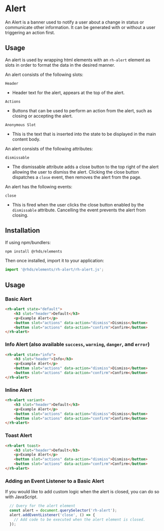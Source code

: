 # Alert
An Alert is a banner used to notify a user about a change in status or communicate other information. It can be generated with or without a user triggering an action first.

## Usage
An alert is used by wrapping html elements with an `rh-alert` element as slots in order to format the data in the desired manner.  

An alert consists of the following slots:

`Header`
- Header text for the alert, appears at the top of the alert. 

`Actions`
- Buttons that can be used to perform an action from the alert, such as closing or accepting the alert.

`Anonymous Slot`
- This is the text that is inserted into the state to be displayed in the main content body. 

An alert consists of the following attributes:

`dismissable`
- The dismissable attribute adds a close button to the top right of the alert allowing the user to dismiss the alert. Clicking the close button dispatches a `close` event, then removes the alert from the page.

An alert has the following events:

`close`
- This is fired when the user clicks the close button enabled by the `dismissable` attribute. Cancelling the event prevents the alert from closing.

##  Installation

If using npm/bundlers:
```bash
npm install @rhds/elements
```

Then once installed, import it to your application:

```js
import '@rhds/elements/rh-alert/rh-alert.js';
```
## Usage

### Basic Alert 
```html
<rh-alert state="default">
    <h3 slot="header">Default</h3>
    <p>Example Alert</p>
    <button slot="actions" data-action="dismiss">Dismiss</button>
    <button slot="actions" data-action="confirm">Confirm</button>
</rh-alert>
```

### Info Alert (also available `success`, `warning`, `danger`, and `error`)
```html
<rh-alert state="info">
    <h3 slot="header">Info</h3>
    <p>Example Alert</p>
    <button slot="actions" data-action="dismiss">Dismiss</button>
    <button slot="actions" data-action="confirm">Confirm</button>
</rh-alert>
```

### Inline Alert 
```html
<rh-alert variant>
    <h3 slot="header">Default</h3>
    <p>Example Alert</p>
    <button slot="actions" data-action="dismiss">Dismiss</button>
    <button slot="actions" data-action="confirm">Confirm</button>
</rh-alert>
```

### Toast Alert
```html
<rh-alert toast>
    <h3 slot="header">Default</h3>
    <p>Example Alert</p>
    <button slot="actions" data-action="dismiss">Dismiss</button>
    <button slot="actions" data-action="confirm">Confirm</button>
</rh-alert>
```

### Adding an Event Listener to a Basic Alert

If you would like to add custom logic when the alert is closed, you can do so with JavaScript. 
```js
  // Query for the alert element
  const alert = document.querySelector('rh-alert');
  alert.addEventListener('close', () => {
    // Add code to be executed when the alert element is closed.
  });
```

